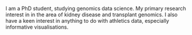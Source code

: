 
I am a PhD student, studying genomics data science. My primary research interest in in the area of kidney disease and transplant genomics. I also have a keen interest in anything to do with athletics data, especially informative visualisations.
<!--
**kane-collins/kane-collins** is a ✨ _special_ ✨ repository because its `README.md` (this file) appears on your GitHub profile.

I am a PhD student, studying genomics data science. My primary research interest in in the area of kidney disease and transplant genomics. I also have a keen interest in anything to do with athletics data, especially informative visualisations.
